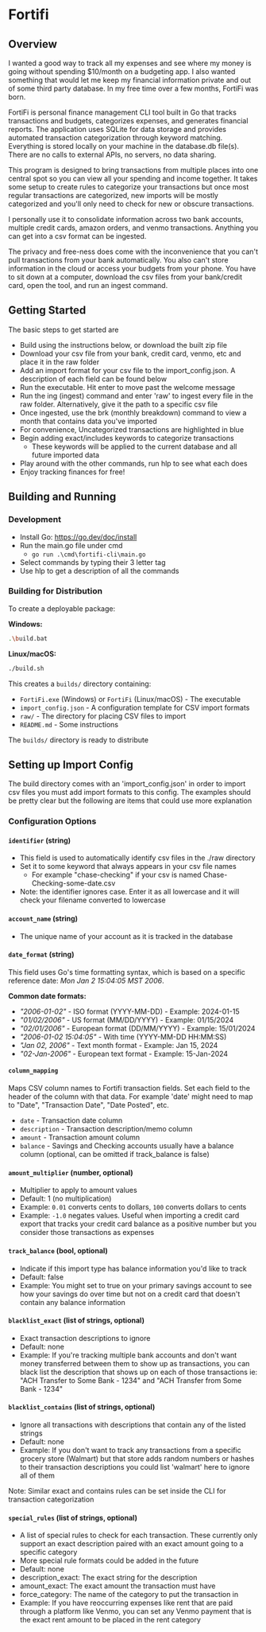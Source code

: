 # Fortifi

## Overview
I wanted a good way to track all my expenses and see where my money is going without spending $10/month on a budgeting app. I also wanted something that would let me keep my financial information private and out of some third party database. In my free time over a few months, FortiFi was born.

FortiFi is personal finance management CLI tool built in Go that tracks transactions and budgets, categorizes expenses, and generates financial reports. The application uses SQLite for data storage and provides automated transaction categorization through keyword matching. Everything is stored locally on your machine in the database.db file(s). There are no calls to external APIs, no servers, no data sharing.

This program is designed to bring transactions from multiple places into one central spot so you can view all your spending and income together. It takes some setup to create rules to categorize your transactions but once most regular transactions are categorized, new imports will be mostly categorized and you'll only need to check for new or obscure transactions. 

I personally use it to consolidate information across two bank accounts, multiple credit cards, amazon orders, and venmo transactions. Anything you can get into a csv format can be ingested.

The privacy and free-ness does come with the inconvenience that you can't pull transactions from your bank automatically. You also can't store information in the cloud or access your budgets from your phone. You have to sit down at a computer, download the csv files from your bank/credit card, open the tool, and run an ingest command.

## Getting Started
The basic steps to get started are
- Build using the instructions below, or download the built zip file
- Download your csv file from your bank, credit card, venmo, etc and place it in the raw folder
- Add an import format for your csv file to the import_config.json. A description of each field can be found below
- Run the executable. Hit enter to move past the welcome message
- Run the ing (ingest) command and enter 'raw' to ingest every file in the raw folder. Alternatively, give it the path to a specific csv file
- Once ingested, use the brk (monthly breakdown) command to view a month that contains data you've imported
- For convenience, Uncategorized transactions are highlighted in blue
- Begin adding exact/includes keywords to categorize transactions
  - These keywords will be applied to the current database and all future imported data
- Play around with the other commands, run hlp to see what each does
- Enjoy tracking finances for free!


## Building and Running

### Development
- Install Go: https://go.dev/doc/install
- Run the main.go file under cmd
  - `go run .\cmd\fortifi-cli\main.go`
- Select commands by typing their 3 letter tag
- Use hlp to get a description of all the commands

### Building for Distribution
To create a deployable package:

**Windows:**
```bash
.\build.bat
```

**Linux/macOS:**
```bash
./build.sh
```

This creates a `builds/` directory containing:
- `FortiFi.exe` (Windows) or `FortiFi` (Linux/macOS) - The executable
- `import_config.json` - A configuration template for CSV import formats
- `raw/` - The directory for placing CSV files to import
- `README.md` - Some instructions

The `builds/` directory is ready to distribute

## Setting up Import Config
The build directory comes with an 'import_config.json' in order to import csv files you must add import formats to this config. The examples should be pretty clear but the following are items that could use more explanation

### Configuration Options

#### `identifier` (string)
- This field is used to automatically identify csv files in the ./raw directory
- Set it to some keyword that always appears in your csv file names
  - For example "chase-checking" if your csv is named Chase-Checking-some-date.csv
- Note: the identifier ignores case. Enter it as all lowercase and it will check your filename converted to lowercase

#### `account_name` (string)
- The unique name of your account as it is tracked in the database


#### `date_format` (string)
This field uses Go's time formatting syntax, which is based on a specific reference date: *Mon Jan 2 15:04:05 MST 2006*.

**Common date formats:**
- *"2006-01-02"* - ISO format (YYYY-MM-DD) - Example: 2024-01-15
- *"01/02/2006"* - US format (MM/DD/YYYY) - Example: 01/15/2024
- *"02/01/2006"* - European format (DD/MM/YYYY) - Example: 15/01/2024
- *"2006-01-02 15:04:05"* - With time (YYYY-MM-DD HH:MM:SS)
- *"Jan 02, 2006"* - Text month format - Example: Jan 15, 2024
- *"02-Jan-2006"* - European text format - Example: 15-Jan-2024

#### `column_mapping`
Maps CSV column names to Fortifi transaction fields. Set each field to the header of the column with that data. For example 'date' might need to map to "Date", "Transaction Date", "Date Posted", etc.
- `date` - Transaction date column
- `description` - Transaction description/memo column
- `amount` - Transaction amount column
- `balance` - Savings and Checking accounts usually have a balance column (optional, can be omitted if track_balance is false)

#### `amount_multiplier` (number, optional)
- Multiplier to apply to amount values
- Default: 1 (no multiplication)
- Example: `0.01` converts cents to dollars, `100` converts dollars to cents
- Example: `-1.0` negates values. Useful when importing a credit card export that tracks your credit card balance as a positive number but you consider those transactions as expenses

#### `track_balance` (bool, optional)
- Indicate if this import type has balance information you'd like to track
- Default: false
- Example: You might set to true on your primary savings account to see how your savings do over time but not on a credit card that doesn't contain any balance information

#### `blacklist_exact` (list of strings, optional)
- Exact transaction descriptions to ignore
- Default: none
- Example: If you're tracking multiple bank accounts and don't want money transferred between them to show up as transactions, you can black list  the description that shows up on each of those transactions ie: "ACH Transfer to Some Bank - 1234" and "ACH Transfer from Some Bank - 1234"

#### `blacklist_contains` (list of strings, optional)
- Ignore all transactions with descriptions that contain any of the listed strings
- Default: none
- Example: If you don't want to track any transactions from a specific grocery store (Walmart) but that store adds random numbers or hashes to their transaction descriptions you could list 'walmart' here to ignore all of them

Note: Similar exact and contains rules can be set inside the CLI for transaction categorization

#### `special_rules` (list of strings, optional)
- A list of special rules to check for each transaction. These currently only support an exact description paired with an exact amount going to a specific category
- More special rule formats could be added in the future
- Default: none 
- description_exact: The exact string for the description
- amount_exact: The exact amount the transaction must have
- force_category: The name of the category to put the transaction in
- Example: If you have reoccurring expenses like rent that are paid through a platform like Venmo, you can set any Venmo payment that is the exact rent amount to be placed in the rent category